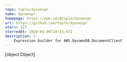 ```yaml
---
repo: tuplo/dynoexpr
name: dynoexpr
homepage: https://npm.im/@tuplo/dynoexpr
url: https://github.com/tuplo/dynoexpr
stars: 127
starredAt: 2020-04-06T18:33:47Z
description: |-
    Expression builder for AWS.DynamoDB.DocumentClient
---
```


[object Object]
